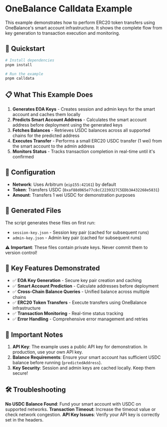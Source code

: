 # OneBalance Calldata Example

This example demonstrates how to perform ERC20 token transfers using OneBalance's smart account infrastructure. It shows the complete flow from key generation to transaction execution and monitoring.

## 🚀 Quickstart

```bash
# Install dependencies
pnpm install

# Run the example
pnpm calldata
```

## 📋 What This Example Does

1. **Generates EOA Keys** - Creates session and admin keys for the smart account and caches them locally
2. **Predicts Smart Account Address** - Calculates the smart account address before deployment using the generated keys
3. **Fetches Balances** - Retrieves USDC balances across all supported chains for the predicted address
4. **Executes Transfer** - Performs a small ERC20 USDC transfer (1 wei) from the smart account to the admin address
5. **Monitors Status** - Tracks transaction completion in real-time until it's confirmed

## 🔧 Configuration

- **Network**: Uses Arbitrum (`eip155:42161`) by default
- **Token**: Transfers USDC (`0xaf88d065e77c8cC2239327C5EDb3A432268e5831`)
- **Amount**: Transfers 1 wei USDC for demonstration purposes

## 📁 Generated Files

The script generates these files on first run:
- `session-key.json` - Session key pair (cached for subsequent runs)
- `admin-key.json` - Admin key pair (cached for subsequent runs)

⚠️ **Important**: These files contain private keys. Never commit them to version control!

## 🎯 Key Features Demonstrated

- ✅ **EOA Key Generation** - Secure key pair creation and caching
- ✅ **Smart Account Prediction** - Calculate addresses before deployment
- ✅ **Cross-Chain Balance Queries** - Unified balance across multiple chains
- ✅ **ERC20 Token Transfers** - Execute transfers using OneBalance infrastructure
- ✅ **Transaction Monitoring** - Real-time status tracking
- ✅ **Error Handling** - Comprehensive error management and retries

## 🚨 Important Notes

1. **API Key**: The example uses a public API key for demonstration. In production, use your own API key.
2. **Balance Requirements**: Ensure your smart account has sufficient USDC balance before running (`predictedAddress`).
3. **Key Security**: Session and admin keys are cached locally. Keep them secure!

## 🛠️ Troubleshooting

**No USDC Balance Found**: Fund your smart account with USDC on supported networks.
**Transaction Timeout**: Increase the timeout value or check network congestion.
**API Key Issues**: Verify your API key is correctly set in the headers.
